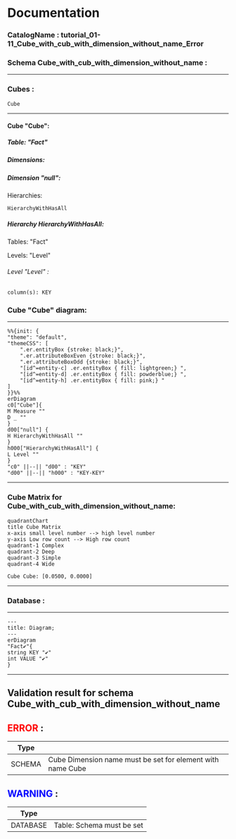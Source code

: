 # Documentation
### CatalogName : tutorial_01-11_Cube_with_cub_with_dimension_without_name_Error
### Schema Cube_with_cub_with_dimension_without_name : 
---
### Cubes :

    Cube

---
#### Cube "Cube":

    

##### Table: "Fact"

##### Dimensions:
##### Dimension "null":

Hierarchies:

    HierarchyWithHasAll

##### Hierarchy HierarchyWithHasAll:

Tables: "Fact"

Levels: "Level"

###### Level "Level" :

    column(s): KEY

### Cube "Cube" diagram:

---

```mermaid
%%{init: {
"theme": "default",
"themeCSS": [
    ".er.entityBox {stroke: black;}",
    ".er.attributeBoxEven {stroke: black;}",
    ".er.attributeBoxOdd {stroke: black;}",
    "[id^=entity-c] .er.entityBox { fill: lightgreen;} ",
    "[id^=entity-d] .er.entityBox { fill: powderblue;} ",
    "[id^=entity-h] .er.entityBox { fill: pink;} "
]
}}%%
erDiagram
c0["Cube"]{
M Measure ""
D _ ""
}
d00["null"] {
H HierarchyWithHasAll ""
}
h000["HierarchyWithHasAll"] {
L Level ""
}
"c0" ||--|| "d00" : "KEY"
"d00" ||--|| "h000" : "KEY-KEY"
```
---
### Cube Matrix for Cube_with_cub_with_dimension_without_name:
```mermaid
quadrantChart
title Cube Matrix
x-axis small level number --> high level number
y-axis Low row count --> High row count
quadrant-1 Complex
quadrant-2 Deep
quadrant-3 Simple
quadrant-4 Wide

Cube Cube: [0.0500, 0.0000]
```
---
### Database :
---
```mermaid
---
title: Diagram;
---
erDiagram
"Fact✔"{
string KEY "✔"
int VALUE "✔"
}

```
---
## Validation result for schema Cube_with_cub_with_dimension_without_name
## <span style='color: red;'>ERROR</span> : 
|Type|   |
|----|---|
|SCHEMA|Cube Dimension name must be set for element with name Cube|
## <span style='color: blue;'>WARNING</span> : 
|Type|   |
|----|---|
|DATABASE|Table: Schema must be set|
